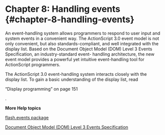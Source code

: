 # Chapter 8: Handling events {#chapter-8-handling-events}

An event-handling system allows programmers to respond to user input and system events in a convenient way. The ActionScript 3.0 event model is not only convenient, but also standards-compliant, and well integrated with the display list. Based on the Document Object Model (DOM) Level 3 Events Specification, an industry-standard event- handling architecture, the new event model provides a powerful yet intuitive event-handling tool for ActionScript programmers.

The ActionScript 3.0 event-handling system interacts closely with the display list. To gain a basic understanding of the display list, read

“Display programming” on page 151

.

**More Help topics**

[flash.events package](http://help.adobe.com/en_US/FlashPlatform/reference/actionscript/3/flash/events/package-detail.html)

[Document Object Model (DOM) Level 3 Events Specification](http://www.w3.org/TR/DOM-Level-3-Events/)